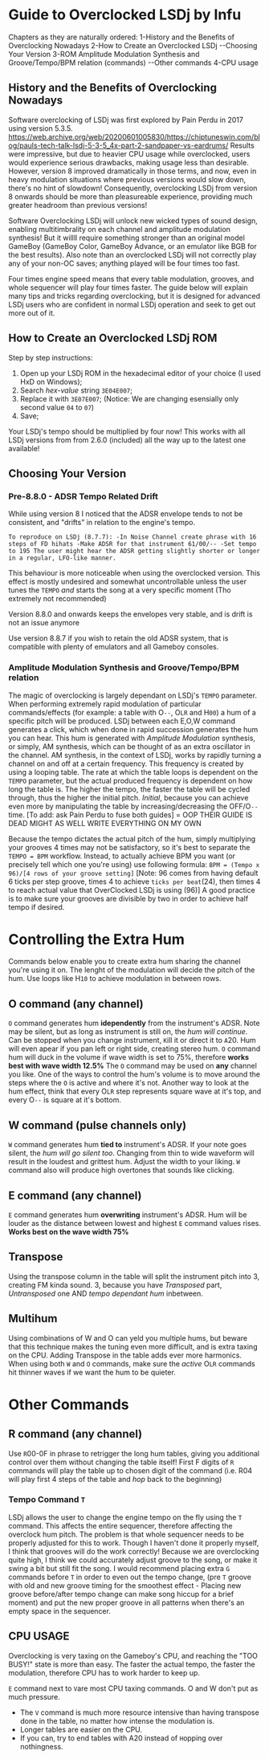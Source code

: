 # Guide to Overclocked LSDj by Infu

Chapters as they are naturally ordered:
1-History and the Benefits of Overclocking Nowadays
2-How to Create an Overclocked LSDj
  --Choosing Your Version
3-ROM Amplitude Modulation Synthesis and Groove/Tempo/BPM relation (commands)
  --Other commands
4-CPU usage

## History and the Benefits of Overclocking Nowadays

Software overclocking of LSDj was first explored by Pain Perdu in 2017 using version 5.3.5. https://web.archive.org/web/20200601005830/https://chiptuneswin.com/blog/pauls-tech-talk-lsdj-5-3-5_4x-part-2-sandpaper-vs-eardrums/
Results were impressive, but due to heavier CPU usage while overclocked,
users would experience serious drawbacks,
making usage less than desirable.
However, version 8 improved dramatically in those terms,
and now, even in heavy modulation situations where previous versions would slow down,
there's no hint of slowdown!
Consequently, overclocking LSDj from version 8 onwards should be more than pleasureable experience, providing much greater headroom than previous versions!

Software Overclocking LSDj will unlock new wicked types of sound design,
enabling multitimbrality on each channel and amplitude modulation synthesis!
But it willll require something stronger than an original model GameBoy (GameBoy Color, GameBoy Advance, or an emulator like BGB for the best results).
Also note than an overclocked LSDj will not correctly play any of your non-OC saves; anything played will be four times too fast.

Four times engine speed means that every table modulation, grooves, and whole sequencer will play four times faster.
The guide below will explain many tips and tricks regarding overclocking,
but it is designed for advanced LSDj users who are confident in normal LSDj operation and seek to get out more out of it.

## How to Create an Overclocked LSDj ROM

Step by step instructions:
  1. Open up your LSDj ROM in the hexadecimal editor of your choice (I used HxD on Windows);
  2. Search *hex-value* string `3E04E007`;
  3. Replace it with `3E07E007`; (Notice: We are changing esensially only second value `04` to `07`)
  4. Save;

Your LSDj's tempo should be multiplied by four now!
This works with all LSDj versions from from 2.6.0 (included) all the way up to the latest one available!

## Choosing Your Version
### Pre-8.8.0 - ADSR Tempo Related Drift

While using version 8 I noticed that the ADSR envelope tends to not be consistent,
and "drifts" in relation to the engine's tempo.

``To reproduce on LSDj (8.7.7):
-In Noise Channel create phrase with 16 steps of FD hihats
-Make ADSR for that instrument 61/00/--
-Set tempo to 195
The user might hear the ADSR getting slightly shorter or longer in a regular, LFO-like manner.``

This behaviour is more noticeable when using the overclocked version.
This effect is mostly undesired and somewhat uncontrollable unless the user tunes the `TEMPO` *and* starts the song at a very specific moment (Tho extremely not recommended)

Version 8.8.0 and onwards keeps the envelopes very stable, and is drift is not an issue anymore

Use version 8.8.7 if you wish to retain the old ADSR system, that is compatible with plenty of emulators and all Gameboy consoles.

### Amplitude Modulation Synthesis and Groove/Tempo/BPM relation

The magic of overclocking is largely dependant on LSDj's `TEMPO` parameter.
When performing extremely rapid modulation of particular commands/effects
(for example: a table with O`--`, O`LR` and H`00`)
a hum of a specific pitch will be produced.
LSDj between each E,O,W command generates a click,
which when done in rapid succession generates the hum you can hear.
This hum is generated with *Amplitude Modulation* synthesis, or simply, AM synthesis, which can be thought of as an extra oscillator in the channel.
AM synthesis, in the context of LSDj, works by rapidly turning a channel on and off at a certain frequency.
This frequency is created by using a looping table.
The rate at which the table loops is dependent on the `TEMPO` parameter,
but the actual produced frequency is dependent on how long the table is.
The higher the tempo, the faster the table will be cycled through,
thus the higher the initial pitch.
*Initial*, because you can achieve even more by manipulating the table by increasing/decreasing the OFF/O`--` time.
[To add: ask Pain Perdu to fuse both guides] = OOP THEIR GUIDE IS DEAD MIGHT AS WELL WRITE EVERYTHING ON MY OWN

Because the tempo dictates the actual pitch of the hum, simply multiplying your grooves 4 times may not be satisfactory, so it's best to separate the `TEMPO = BPM` workflow. Instead, to actually achieve BPM you want (or precisely tell which one you're using) use following formula:
`BPM = (Tempo x 96)/[4 rows of your groove setting]`
[Note: 96 comes from having default 6 ticks per step groove, times 4 to achieve `ticks per beat`(24), then times 4 to reach actual value that OverClocked LSDj is using (96)]
A good practice is to make sure your grooves are divisible by two in order to achieve half tempo if desired.

# Controlling the Extra Hum

Commands below enable you to create extra hum sharing the channel you're using it on. The lenght of the modulation will decide the pitch of the hum. Use loops like H`10` to achieve modulation in between rows.

## O command (any channel)

`O` command generates hum **idependently** from the instrument's ADSR. Note may be silent, but as long as instrument is still on, the *hum will continue*. Can be stopped when you change instrument, `K`ill it or direct it to `A`20.
Hum will even apear if you pan left or right side, creating stereo hum.
`O` command hum will duck in the volume if wave width is set to 75%, therefore **works best with wave width 12.5%**
The `O` command may be used on **any** channel you like.
One of the ways to control the hum's volume is to move around the steps where the `O` is active and where it's not.
Another way to look at the hum effect, think that every O`LR` step represents square wave at it's top, and every O`--` is square at it's bottom.

## W command (pulse channels only)

`W` command generates hum **tied to** instrument's ADSR. If your note goes silent, the *hum will go silent too*.
Changing from thin to wide waveform will result in the loudest and grittest hum. Adjust the width to your liking. `W` command also will produce high overtones that sounds like clicking.


## E command (any channel)

`E` command generates hum **overwriting** instrument's ADSR. Hum will be louder as the distance between lowest and highest `E` command values rises. **Works best on the wave width 75%**

## Transpose

Using the transpose column in the table will split the instrument pitch into 3, creating FM kinda sound. 3, because you have *Transposed* part, *Untransposed* one AND *tempo dependant hum* inbetween.

## Multihum

Using combinations of W and O can yeld you multiple hums, but beware that this technique makes the tuning even more difficult, and is extra taxing on the CPU. Adding Transpose in the table adds ever more harmonics. When using both `W` and `O` commands, make sure the *active* O`LR` commands hit thinner waves if we want the hum to be quieter.


# Other Commands

## R command (any channel)

Use `R`00-0F in phrase to retrigger the long hum tables, giving you additional control over them without changing the table itself!
First F digits of `R` commands will play the table up to chosen digit of the command (i.e. R04 will play first 4 steps of the table and *hop* back to the beginning)

### Tempo Command `T`

LSDj allows the user to change the engine tempo on the fly using the `T` command.
This affects the entire sequencer, therefore affecting the overclock hum pitch.
The problem is that whole sequencer needs to be properly adjusted for this to work.
Though I haven't done it properly myself, I think that grooves will do the work correctly!
Because we are overclocking quite high,
I think we could accurately adjust groove to the song, or make it swing a bit but still fit the song.
I would recommend placing extra `G` commands before `T` in order to even out the tempo change,
(pre `T` groove with old and new groove timing for the smoothest effect - Placing new groove before/after tempo change can make song hiccup for a brief moment)
and put the new proper groove in all patterns when there's an empty space in the sequencer.


## CPU USAGE

Overclocking is very taxing on the Gameboy's CPU, and reaching the "TOO BUSY!" state is more than easy.
The faster the actual tempo, the faster the modulation, therefore CPU has to work harder to keep up.

`E` command next to `V`are most CPU taxing commands. O and W don't put as much pressure.
* The `V` command is much more resource intensive than having transpose done in the table, no matter how intense the modulation is.
* Longer tables are easier on the CPU.
* If you can, try to end tables with A20 instead of `H`opping over nothingness.
